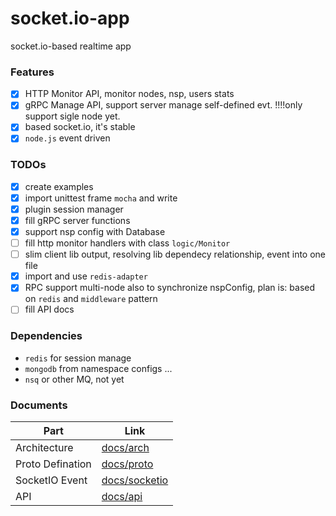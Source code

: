 # socket.io-app
socket.io-based realtime app

### Features

* [x] HTTP Monitor API, monitor nodes, nsp, users stats
* [x] gRPC Manage API, support server manage self-defined evt. !!!!only support sigle node yet.
* [x] based socket.io, it's stable
* [x] `node.js` event driven

### TODOs

* [x] create examples
* [x] import unittest frame `mocha` and write
* [x] plugin session manager
* [x] fill gRPC server functions
* [x] support nsp config with Database
* [ ] fill http monitor handlers with class `logic/Monitor`
* [ ] slim client lib output, resolving lib dependecy relationship, event into one file
* [x] import and use `redis-adapter`
* [x] RPC support multi-node also to synchronize nspConfig, plan is: based on `redis` and `middleware` pattern
* [ ] fill API docs

### Dependencies

* `redis` for session manage
* `mongodb` from namespace configs ...
* `nsq` or other MQ, not yet


### Documents

|Part|Link|
|-----|------|
|Architecture|[docs/arch](docs/arch.md)|
|Proto Defination|[docs/proto](docs/proto.md)|
|SocketIO Event|[docs/socketio](docs/socketio.md)|
|API|[docs/api](docs/api.md)|